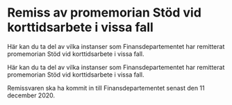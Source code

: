 # Remiss av promemorian Stöd vid korttidsarbete i vissa fall

Här kan du ta del av vilka instanser som Finansdepartementet har remitterat promemorian Stöd vid korttidsarbete i vissa fall.

Här kan du ta del av vilka instanser som Finansdepartementet har remitterat promemorian Stöd vid korttidsarbete i vissa fall.

Remissvaren ska ha kommit in till Finansdepartementet senast den 11 december 2020.
